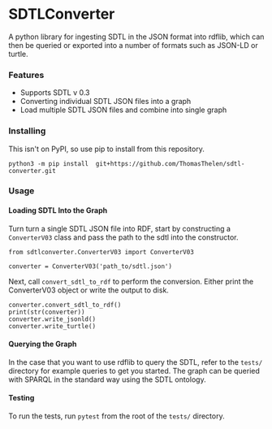 # SDTLConverter

A python library for ingesting SDTL in the JSON format into rdflib,
which can then be queried or exported into a number of formats such as
JSON-LD or turtle.

### Features

- Supports SDTL v 0.3
- Converting individual SDTL JSON files into a graph
- Load multiple SDTL JSON files and combine into single graph

### Installing

This isn't on PyPI, so use pip to install from this repository. 
 
`python3 -m pip install 
git+https://github.com/ThomasThelen/sdtl-converter.git`
 

### Usage


#### Loading SDTL Into the Graph

Turn turn a single SDTL JSON file into RDF, start by constructing a
`ConverterV03` class and pass the path to the sdtl into the constructor.
 
```
from sdtlconverter.ConverterV03 import ConverterV03

converter = ConverterV03('path_to/sdtl.json')
```

Next, call `convert_sdtl_to_rdf` to perform the conversion. Either print
the ConverterV03 object or write the output to disk.
```
converter.convert_sdtl_to_rdf()
print(str(converter))
converter.write_jsonld()
converter.write_turtle()
```

#### Querying the Graph

In the case that you want to use rdflib to query the SDTL, refer to the
`tests/` directory for example queries to get you started. The graph can
be queried with SPARQL in the standard way using the SDTL ontology.

#### Testing

To run the tests, run `pytest` from the root of the `tests/` directory.
